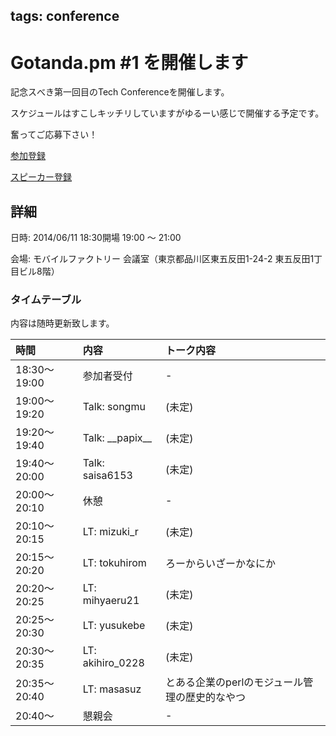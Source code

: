 tags: conference
---
# Gotanda.pm #1 を開催します

記念スべき第一回目のTech Conferenceを開催します。

スケジュールはすこしキッチリしていますがゆるーい感じで開催する予定です。

奮ってご応募下さい！



[参加登録](http://www.zusaar.com/event/10397006)

[スピーカー登録](http://www.zusaar.com/event/10397007)

## 詳細

日時: 2014/06/11 18:30開場 19:00 〜 21:00

会場: モバイルファクトリー 会議室（東京都品川区東五反田1-24-2 東五反田1丁目ビル8階）

### タイムテーブル

内容は随時更新致します。

| 時間         | 内容                 | トーク内容                                     |
|:-------------|:---------------------|:-----------------------------------------------|
| 18:30〜19:00 | 参加者受付           | -                                              |
| 19:00〜19:20 | Talk: songmu         | (未定)                                         |
| 19:20〜19:40 | Talk: \_\_papix\_\_  | (未定)                                         |
| 19:40〜20:00 | Talk: saisa6153      | (未定)                                         |
| 20:00〜20:10 | 休憩                 | -                                              |
| 20:10〜20:15 | LT: mizuki_r         | (未定)                                         |
| 20:15〜20:20 | LT: tokuhirom        | ろーからいざーかなにか                         |
| 20:20〜20:25 | LT: mihyaeru21       | (未定)                                         |
| 20:25〜20:30 | LT: yusukebe         | (未定)                                         |
| 20:30〜20:35 | LT: akihiro_0228     | (未定)                                         |
| 20:35〜20:40 | LT: masasuz          | とある企業のperlのモジュール管理の歴史的なやつ |
| 20:40〜      | 懇親会               | -                                              |

